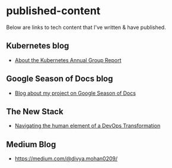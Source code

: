 # published-content

Below are links to tech content that I've written & have published.

## Kubernetes blog

- [About the Kubernetes Annual Group Report](https://kubernetes.io/blog/2021/06/28/announcing-kubernetes-community-group-annual-reports/)

## Google Season of Docs blog

- [Blog about my project on Google Season of Docs](https://hepsoftwarefoundation.org/gsdocs/2020/blogs.html)

## The New Stack

- [Navigating the human element of a DevOps Transformation](https://thenewstack.io/navigating-the-human-element-of-a-devops-transformation/)

## Medium Blog

- https://medium.com/@divya.mohan0209/
